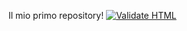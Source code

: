 Il mio primo repository!
[![Validate HTML](https://github.com/D-Papa/D-Papa.github.io/actions/workflows/html-validate.yml/badge.svg)](https://github.com/D-Papa/D-Papa.github.io/actions/workflows/html-validate.yml)
